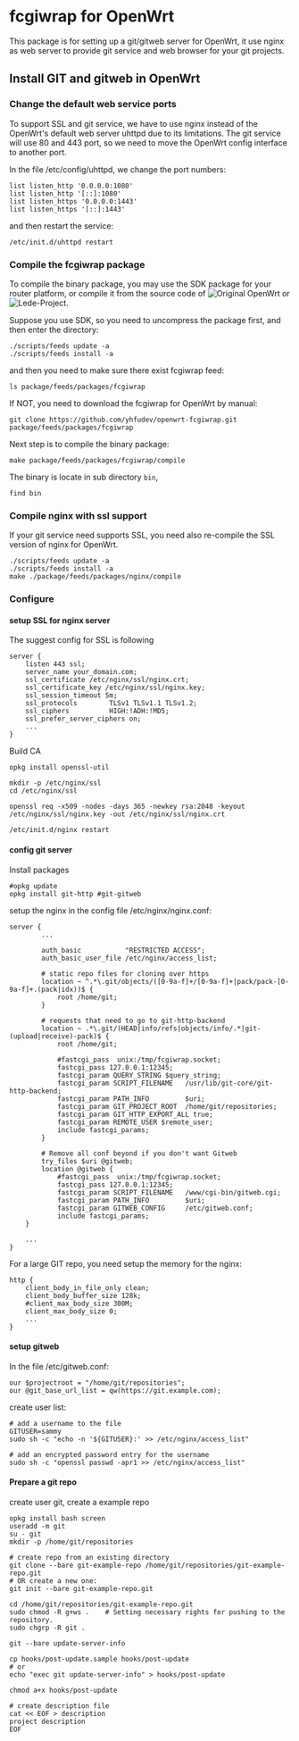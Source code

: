 # fcgiwrap for OpenWrt


This package is for setting up a git/gitweb server for OpenWrt,
it use nginx as web server to provide git service and web browser
for your git projects.

## Install GIT and gitweb in OpenWrt



### Change the default web service ports

To support SSL and git service, we have to use nginx instead of the
OpenWrt's default web server uhttpd due to its limitations. The git
service will use 80 and 443 port, so we need to move the OpenWrt
config interface to another port.

In the file /etc/config/uhttpd, we change the port numbers:

    list listen_http '0.0.0.0:1080'
    list listen_http '[::]:1080'
    list listen_https '0.0.0.0:1443'
    list listen_https '[::]:1443'

and then restart the service:

    /etc/init.d/uhttpd restart

### Compile the fcgiwrap package

To compile the binary package, you may use the SDK package for your router platform,
or compile it from the source code of ![Original OpenWrt](https://openwrt.org/)
or ![Lede-Project](https://lede-project.org/).


Suppose you use SDK, so you need to uncompress the package first, and then enter the
directory:

    ./scripts/feeds update -a
    ./scripts/feeds install -a

and then you need to make sure there exist fcgiwrap feed:

    ls package/feeds/packages/fcgiwrap

If NOT, you need to download the fcgiwrap for OpenWrt by manual:

    git clone https://github.com/yhfudev/openwrt-fcgiwrap.git package/feeds/packages/fcgiwrap

Next step is to compile the binary package:

    make package/feeds/packages/fcgiwrap/compile

The binary is locate in sub directory `bin`,

    find bin

### Compile nginx with ssl support

If your git service need supports SSL, you need also re-compile the SSL version of nginx for OpenWrt.

    ./scripts/feeds update -a
    ./scripts/feeds install -a
    make ./package/feeds/packages/nginx/compile

### Configure

#### setup SSL for nginx server

The suggest config for SSL is following

    server {
        listen 443 ssl;
        server_name your_domain.com;
        ssl_certificate /etc/nginx/ssl/nginx.crt;
        ssl_certificate_key /etc/nginx/ssl/nginx.key;
        ssl_session_timeout 5m;
        ssl_protocols        TLSv1 TLSv1.1 TLSv1.2;
        ssl_ciphers          HIGH:!ADH:!MD5;
        ssl_prefer_server_ciphers on;
        ...
    }

Build CA

    opkg install openssl-util

    mkdir -p /etc/nginx/ssl
    cd /etc/nginx/ssl

    openssl req -x509 -nodes -days 365 -newkey rsa:2048 -keyout /etc/nginx/ssl/nginx.key -out /etc/nginx/ssl/nginx.crt

    /etc/init.d/nginx restart

#### config git server

Install packages

    #opkg update
    opkg install git-http #git-gitweb

setup the nginx in the config file /etc/nginx/nginx.conf:

    server {
            ...

            auth_basic           "RESTRICTED ACCESS";
            auth_basic_user_file /etc/nginx/access_list;

            # static repo files for cloning over https
            location ~ ^.*\.git/objects/([0-9a-f]+/[0-9a-f]+|pack/pack-[0-9a-f]+.(pack|idx))$ {
                root /home/git;
            }

            # requests that need to go to git-http-backend
            location ~ .*\.git/(HEAD|info/refs|objects/info/.*|git-(upload|receive)-pack)$ {
                root /home/git;

                #fastcgi_pass  unix:/tmp/fcgiwrap.socket;
                fastcgi_pass 127.0.0.1:12345;
                fastcgi_param QUERY_STRING $query_string;
                fastcgi_param SCRIPT_FILENAME   /usr/lib/git-core/git-http-backend;
                fastcgi_param PATH_INFO         $uri;
                fastcgi_param GIT_PROJECT_ROOT  /home/git/repositories;
                fastcgi_param GIT_HTTP_EXPORT_ALL true;
                fastcgi_param REMOTE_USER $remote_user;
                include fastcgi_params;
            }

            # Remove all conf beyond if you don't want Gitweb
            try_files $uri @gitweb;
            location @gitweb {
                #fastcgi_pass  unix:/tmp/fcgiwrap.socket;
                fastcgi_pass 127.0.0.1:12345;
                fastcgi_param SCRIPT_FILENAME   /www/cgi-bin/gitweb.cgi;
                fastcgi_param PATH_INFO         $uri;
                fastcgi_param GITWEB_CONFIG     /etc/gitweb.conf;
                include fastcgi_params;
        }

        ...
    }

For a large GIT repo, you need setup the memory for the nginx:

    http {
        client_body_in_file_only clean;
        client_body_buffer_size 128k;
        #client_max_body_size 300M;
        client_max_body_size 0;
        ...
    }

#### setup gitweb

In the file /etc/gitweb.conf:

    our $projectroot = "/home/git/repositories";
    our @git_base_url_list = qw(https://git.example.com);

create user list:

    # add a username to the file
    GITUSER=sammy
    sudo sh -c "echo -n '${GITUSER}:' >> /etc/nginx/access_list"

    # add an encrypted password entry for the username
    sudo sh -c "openssl passwd -apr1 >> /etc/nginx/access_list"


#### Prepare a git repo

create user git, create a example repo

    opkg install bash screen
    useradd -m git
    su - git
    mkdir -p /home/git/repositories

    # create repo from an existing directory
    git clone --bare git-example-repo /home/git/repositories/git-example-repo.git
    # OR create a new one:
    git init --bare git-example-repo.git

    cd /home/git/repositories/git-example-repo.git
    sudo chmod -R g+ws .    # Setting necessary rights for pushing to the repository.
    sudo chgrp -R git .

    git --bare update-server-info

    cp hooks/post-update.sample hooks/post-update
    # or
    echo "exec git update-server-info" > hooks/post-update

    chmod a+x hooks/post-update

    # create description file
    cat << EOF > description
    project description
    EOF
